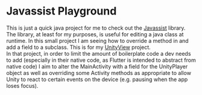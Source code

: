 # Javassist Playground

This is just a quick java project for me to check out the [Javassist](http://www.javassist.org/) library.  
The library, at least for my purposes, is useful for editing a java class at runtime. In this small project 
I am seeing how to override a method in and add a field to a subclass. This is for my [UnityView](https://github.com/GuySartorelli/unity_view) project.  
In that project, in order to limit the amount of boilerplate code a dev needs to add (especially in their native code, as Flutter is intended to abstract from native code) 
I aim to alter the MainActivity with a field for the UnityPlayer object as well as overriding some Activity methods as appropriate to allow Unity to react to certain 
events on the device (e.g. pausing when the app loses focus).  
